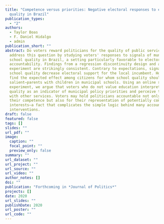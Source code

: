 ```yaml
---
title: "Competence versus priorities: Negative electoral responses to education
  quality in Brazil"
publication_types:
  - "2"
authors:
  - Taylor Boas
  - F. Daniel Hidalgo
  - admin
publication_short: ""
abstract: Do voters reward politicians for the quality of public services? We
  address this question by studying voters' responses to signals of municipal
  school quality in Brazil, a setting particularly favorable to electoral
  accountability. Findings from a regression discontinuity design and a field
  experiment are strikingly consistent. Contrary to expectations, signals of
  school quality decrease electoral support for the local incumbent. However, we
  find the expected effect among citizens for whom school quality should be most
  salient—parents with children in municipal schools. Using an online survey
  experiment, we argue that voters who do not value education interpret school
  quality as an indicator of municipal policy priorities and perceive trade-offs
  with other services. Voters may hold politicians accountable not only for
  their competence but also for their representation of potentially conflicting
  interests—a fact that complicates the simple logic behind many accountability
  interventions.
draft: false
featured: false
tags: []
slides: ""
url_pdf: ""
image:
  caption: ""
  focal_point: ""
  preview_only: false
summary: ""
url_dataset: ""
url_project: ""
url_source: ""
url_video: ""
author_notes: []
doi: ""
publication: "Forthcoming in *Journal of Politics*"
projects: []
date: 2020
url_slides: ""
publishDate: 2020
url_poster: ""
url_code: ""
---
```

